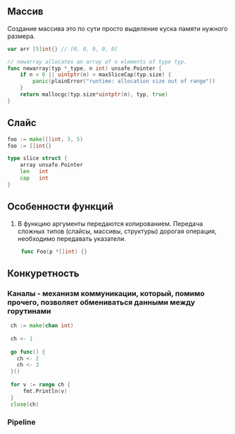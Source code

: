 ## Массив

Создание массива это по сути просто выделение куска памяти нужного размера.

```go
var arr [5]int{} // [0, 0, 0, 0, 0]
```

```go
// newarray allocates an array of n elements of type typ.
func newarray(typ *_type, n int) unsafe.Pointer {
    if n < 0 || uintptr(n) > maxSliceCap(typ.size) {
        panic(plainError("runtime: allocation size out of range"))
    }
    return mallocgc(typ.size*uintptr(n), typ, true)
}
```

## Слайс

```go
foo := make([]int, 3, 5)
foo := []int{}
```
```go
type slice struct {
    array unsafe.Pointer
    len   int
    cap   int
}
```


## Особенности функций

1. В функцию аргументы передаются копированием.
   Передача сложных типов (слайсы, массивы, структуры) дорогая операция, необходимо передавать указатели.
   ```go
    func Foo(p *[]int) {}
    ```
   
## Конкуретность

### Каналы - механизм коммуникации, который, помимо прочего, позволяет обмениваться данными между горутинами
```go
 ch := make(chan int)
 
 ch <- 1
 
 go func() {
   ch <- 2
   ch <- 3 
 }()
 
 for v := range ch {
	 fmt.Println(v)
 }
 close(ch)
```

### Pipeline